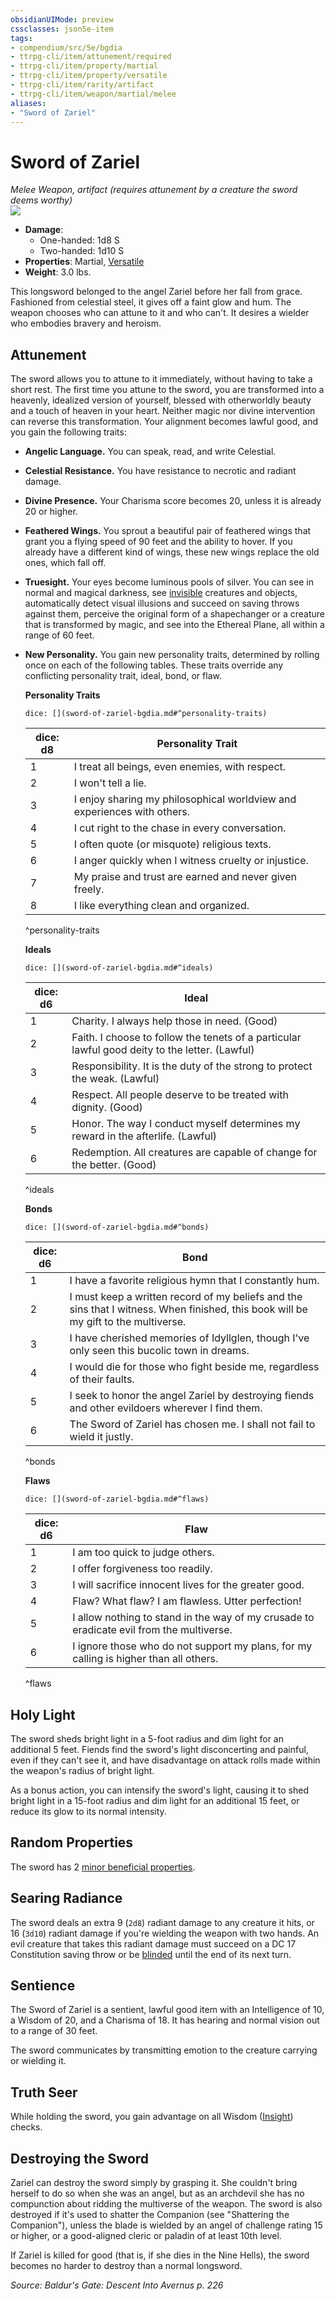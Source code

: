 ```yaml
---
obsidianUIMode: preview
cssclasses: json5e-item
tags:
- compendium/src/5e/bgdia
- ttrpg-cli/item/attunement/required
- ttrpg-cli/item/property/martial
- ttrpg-cli/item/property/versatile
- ttrpg-cli/item/rarity/artifact
- ttrpg-cli/item/weapon/martial/melee
aliases: 
- "Sword of Zariel"
---
```

# Sword of Zariel
*Melee Weapon, artifact (requires attunement by a creature the sword deems worthy)*  
![](/3-Mechanics/CLI/items/img/sword-of-zariel.webp#right)  

- **Damage**:
  - One-handed: 1d8 S
  - Two-handed: 1d10 S
- **Properties**: Martial, [Versatile](/3-Mechanics/CLI/rules/item-properties.md#Versatile)
- **Weight**: 3.0 lbs.

This longsword belonged to the angel Zariel before her fall from grace. Fashioned from celestial steel, it gives off a faint glow and hum. The weapon chooses who can attune to it and who can't. It desires a wielder who embodies bravery and heroism.

## Attunement

The sword allows you to attune to it immediately, without having to take a short rest. The first time you attune to the sword, you are transformed into a heavenly, idealized version of yourself, blessed with otherworldly beauty and a touch of heaven in your heart. Neither magic nor divine intervention can reverse this transformation. Your alignment becomes lawful good, and you gain the following traits:

- **Angelic Language.** You can speak, read, and write Celestial.  
- **Celestial Resistance.** You have resistance to necrotic and radiant damage.  
- **Divine Presence.** Your Charisma score becomes 20, unless it is already 20 or higher.  
- **Feathered Wings.** You sprout a beautiful pair of feathered wings that grant you a flying speed of 90 feet and the ability to hover. If you already have a different kind of wings, these new wings replace the old ones, which fall off.  
- **Truesight.** Your eyes become luminous pools of silver. You can see in normal and magical darkness, see [invisible](/3-Mechanics/CLI/rules/conditions.md#invisible) creatures and objects, automatically detect visual illusions and succeed on saving throws against them, perceive the original form of a shapechanger or a creature that is transformed by magic, and see into the Ethereal Plane, all within a range of 60 feet.  
- **New Personality.** You gain new personality traits, determined by rolling once on each of the following tables. These traits override any conflicting personality trait, ideal, bond, or flaw.  

    **Personality Traits**  

    `dice: [](sword-of-zariel-bgdia.md#^personality-traits)`  

    | dice: d8 | Personality Trait |  
    |----------|-------------------|  
    | 1 | I treat all beings, even enemies, with respect. |  
    | 2 | I won't tell a lie. |  
    | 3 | I enjoy sharing my philosophical worldview and experiences with others. |  
    | 4 | I cut right to the chase in every conversation. |  
    | 5 | I often quote (or misquote) religious texts. |  
    | 6 | I anger quickly when I witness cruelty or injustice. |  
    | 7 | My praise and trust are earned and never given freely. |  
    | 8 | I like everything clean and organized. |  
    ^personality-traits  

    **Ideals**  

    `dice: [](sword-of-zariel-bgdia.md#^ideals)`  

    | dice: d6 | Ideal |  
    |----------|-------|  
    | 1 | Charity. I always help those in need. (Good) |  
    | 2 | Faith. I choose to follow the tenets of a particular lawful good deity to the letter. (Lawful) |  
    | 3 | Responsibility. It is the duty of the strong to protect the weak. (Lawful) |  
    | 4 | Respect. All people deserve to be treated with dignity. (Good) |  
    | 5 | Honor. The way I conduct myself determines my reward in the afterlife. (Lawful) |  
    | 6 | Redemption. All creatures are capable of change for the better. (Good) |  
    ^ideals  

    **Bonds**  

    `dice: [](sword-of-zariel-bgdia.md#^bonds)`  

    | dice: d6 | Bond |  
    |----------|------|  
    | 1 | I have a favorite religious hymn that I constantly hum. |  
    | 2 | I must keep a written record of my beliefs and the sins that I witness. When finished, this book will be my gift to the multiverse. |  
    | 3 | I have cherished memories of Idyllglen, though I've only seen this bucolic town in dreams. |  
    | 4 | I would die for those who fight beside me, regardless of their faults. |  
    | 5 | I seek to honor the angel Zariel by destroying fiends and other evildoers wherever I find them. |  
    | 6 | The Sword of Zariel has chosen me. I shall not fail to wield it justly. |  
    ^bonds  

    **Flaws**  

    `dice: [](sword-of-zariel-bgdia.md#^flaws)`  

    | dice: d6 | Flaw |  
    |----------|------|  
    | 1 | I am too quick to judge others. |  
    | 2 | I offer forgiveness too readily. |  
    | 3 | I will sacrifice innocent lives for the greater good. |  
    | 4 | Flaw? What flaw? I am flawless. Utter perfection! |  
    | 5 | I allow nothing to stand in the way of my crusade to eradicate evil from the multiverse. |  
    | 6 | I ignore those who do not support my plans, for my calling is higher than all others. |  
    ^flaws  

## Holy Light

The sword sheds bright light in a 5-foot radius and dim light for an additional 5 feet. Fiends find the sword's light disconcerting and painful, even if they can't see it, and have disadvantage on attack rolls made within the weapon's radius of bright light.

As a bonus action, you can intensify the sword's light, causing it to shed bright light in a 15-foot radius and dim light for an additional 15 feet, or reduce its glow to its normal intensity.

## Random Properties

The sword has 2 [minor beneficial properties](/3-Mechanics/CLI/tables/artifact-properties-minor-beneficial-properties.md).

## Searing Radiance

The sword deals an extra 9 (`2d8`) radiant damage to any creature it hits, or 16 (`3d10`) radiant damage if you're wielding the weapon with two hands. An evil creature that takes this radiant damage must succeed on a DC 17 Constitution saving throw or be [blinded](/3-Mechanics/CLI/rules/conditions.md#blinded) until the end of its next turn.

## Sentience

The Sword of Zariel is a sentient, lawful good item with an Intelligence of 10, a Wisdom of 20, and a Charisma of 18. It has hearing and normal vision out to a range of 30 feet.

The sword communicates by transmitting emotion to the creature carrying or wielding it.

## Truth Seer

While holding the sword, you gain advantage on all Wisdom ([Insight](/3-Mechanics/CLI/rules/skills.md#Insight)) checks.

## Destroying the Sword

Zariel can destroy the sword simply by grasping it. She couldn't bring herself to do so when she was an angel, but as an archdevil she has no compunction about ridding the multiverse of the weapon. The sword is also destroyed if it's used to shatter the Companion (see "Shattering the Companion"), unless the blade is wielded by an angel of challenge rating 15 or higher, or a good-aligned cleric or paladin of at least 10th level.

If Zariel is killed for good (that is, if she dies in the Nine Hells), the sword becomes no harder to destroy than a normal longsword.

*Source: Baldur's Gate: Descent Into Avernus p. 226*